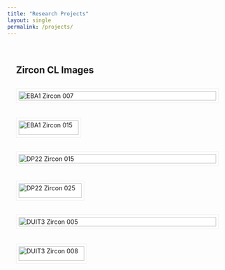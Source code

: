 ```yaml
---
title: "Research Projects"
layout: single
permalink: /projects/
---
```


<div style="
  max-width: 1200px;
  margin: 0 auto;
  padding: 20px;
">

## Zircon CL Images

<div style="
  display: flex;
  flex-wrap: wrap;
  gap: 20px;
  margin: 30px 0;
">
  <img src="https://yangluo-geol.github.io/images/projects/EBA1-CL-007.png" 
       style="
         width: 100%;
         max-width: 500px;
         border: 1px solid #eee;
         padding: 5px;
         background: white;
       "
       alt="EBA1 Zircon 007">
  
  <img src="https://yangluo-geol.github.io/images/projects/EBA1-CL-015.png" 
       style="
         width: 100%;
         max-width: 500px;
         border: 1px solid #eee;
         padding: 5px;
         background: white;
       "
       alt="EBA1 Zircon 015">
</div>

<div style="
  display: flex;
  flex-wrap: wrap;
  gap: 20px;
  margin: 30px 0;
">
  <img src="https://yangluo-geol.github.io/images/projects/DP22-CL-015.png" 
       style="
         width: 100%;
         max-width: 500px;
         border: 1px solid #eee;
         padding: 5px;
         background: white;
       "
       alt="DP22 Zircon 015">
  
  <img src="https://yangluo-geol.github.io/images/projects/DP22-CL-025.png" 
       style="
         width: 100%;
         max-width: 500px;
         border: 1px solid #eee;
         padding: 5px;
         background: white;
       "
       alt="DP22 Zircon 025">
</div>

<div style="
  display: flex;
  flex-wrap: wrap;
  gap: 20px;
  margin: 30px 0;
">
  <img src="https://yangluo-geol.github.io/images/projects/DUIT3-CL-005.png" 
       style="
         width: 100%;
         max-width: 500px;
         border: 1px solid #eee;
         padding: 5px;
         background: white;
       "
       alt="DUIT3 Zircon 005">
  
  <img src="https://yangluo-geol.github.io/images/projects/DUIT3-CL-008.png" 
       style="
         width: 100%;
         max-width: 500px;
         border: 1px solid #eee;
         padding: 5px;
         background: white;
       "
       alt="DUIT3 Zircon 008">
</div>

</div>

